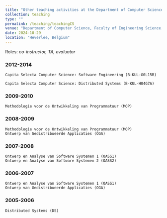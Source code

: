 ```yaml
---
title: "Other teaching activities at the Department of Computer Science"
collection: teaching
type: ""
permalink: /teaching/teachingCS
venue: "Department of Computer Science, Faculty of Engineering Science, KU Leuven"
date: 2024-10-29
location: "Heverlee, Belgium"
---
```


Roles: _co-instructor, TA, evaluator_

### 2012-2014

	Capita Selecta Computer Science: Software Engineering (B-KUL-G0L15B) 

	Capita Selecta Computer Science: Distributed Systems (B-KUL-H04G7A)

### 2009-2010

    Methodologie voor de Ontwikkeling van Programmatuur (MOP) 

### 2008-2009

    Methodologie voor de Ontwikkeling van Programmatuur (MOP)
    Ontwerp van Gedistribueerde Applicaties (OGA)

### 2007-2008

    Ontwerp en Analyse van Software Systemen 1 (OASS1)
    Ontwerp en Analyse van Software Systemen 2 (OASS2) 

### 2006-2007

    Ontwerp en Analyse van Software Systemen 1 (OASS1)
    Ontwerp van Gedistribueerde Applicaties (OGA) 

### 2005-2006

    Distributed Systems (DS)

